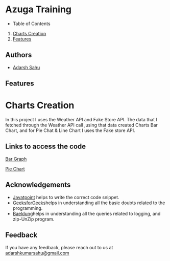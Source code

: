 
# Azuga Training
- Table of Contents

1. [Charts Creation](#my-first-title)
2. [Features](#my-second-title)


## Authors

- [Adarsh Sahu](https://github.com/Adarshs-12)


## Features

# Charts Creation

In this project I uses the Weather API and Fake Store API. The data that I fetched through the Weather API call ,using that data created Charts Bar Chart, and for Pie Chat & Line Chart I uses the Fake store API.
## Links to access the code

[Bar Graph](https://github.com/Adarshs-12/AzugaTraining/blob/develop/charts/BarGraph.java) 

[Pie Chart](https://github.com/Adarshs-12/AzugaTraining/blob/develop/charts/PIEchart.java) 

## Acknowledgements

 - [Javatpoint](https://awesomeopensource.com/project/elangosundar/awesome-README-templates) helps to write the correct code snippet.
 - [GeeksforGeeks](https://github.com/matiassingers/awesome-readme)helps in understanding all the basic doubts related to the programming.
 - [Baeldung](https://bulldogjob.com/news/449-how-to-write-a-good-readme-for-your-github-project)helps in understanding all the queries related to logging, and zip-UnZip program.


## Feedback

If you have any feedback, please reach out to us at adarshkumarsahu@gmail.com


